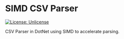 # SIMD CSV Parser
[![License: Unlicense](https://img.shields.io/badge/license-Unlicense-blue.svg)](http://unlicense.org/)

CSV Parser in DotNet using SIMD to accelerate parsing.
